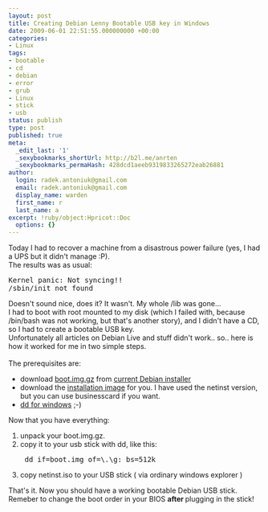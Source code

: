 ```yaml
---
layout: post
title: Creating Debian Lenny Bootable USB key in Windows
date: 2009-06-01 22:51:55.000000000 +00:00
categories:
- Linux
tags:
- bootable
- cd
- debian
- error
- grub
- Linux
- stick
- usb
status: publish
type: post
published: true
meta:
  _edit_last: '1'
  _sexybookmarks_shortUrl: http://b2l.me/anrten
  _sexybookmarks_permaHash: 428dcd1aeeb9319833265272eab26881
author:
  login: radek.antoniuk@gmail.com
  email: radek.antoniuk@gmail.com
  display_name: warden
  first_name: r
  last_name: a
excerpt: !ruby/object:Hpricot::Doc
  options: {}
---
```

<p>Today I had to recover a machine from a disastrous power failure (yes, I had a UPS but it didn't manage :P).<br />
The results was as usual:</p>
<pre colla="+">
Kernel panic: Not syncing!!
/sbin/init not found
</pre>
<p>Doesn't sound nice, does it? It wasn't. My whole /lib was gone...<br />
I had to boot with root mounted to my disk (which I failed with, because /bin/bash was not working, but that's another story), and I didn't have a CD, so I had to create a bootable USB key.<br />
Unfortunately all articles on Debian Live and stuff didn't work.. so.. here is how it worked for me in two simple steps.<br />
<!--more--><br />
The prerequisites are:</p>
<ul>
<li>download <a href="http://ftp.pl.debian.org/debian/dists/lenny/main/installer-i386/current/images/hd-media/boot.img.gz">boot.img.gz</a> from <a href="http://ftp.pl.debian.org/debian/dists/lenny/main/installer-i386/current/images/hd-media/" target="_blank">current Debian installer</a></li>
<li>download the <a href="http://cdimage.debian.org/debian-cd/5.0.1/i386/iso-cd/debian-501-i386-netinst.iso">installation image</a> for you. I have used the netinst version, but you can use businesscard if you want.</li>
<li><a href="http://www.chrysocome.net/dd" target="_blank">dd for windows</a> ;-)</li>
</ul>
<p>Now that you have everything:</p>
<ol>
<li>unpack your boot.img.gz.</li>
<li>copy it to your usb stick with dd, like this:</li>
<pre colla="+"> dd if=boot.img of=\.\g: bs=512k</pre>
<li>copy netinst.iso to your USB stick ( via ordinary windows explorer )</li>
</ol>
<p>That's it. Now you should have a working bootable Debian USB stick. Remeber to change the boot order in your BIOS <strong>after </strong> plugging in the stick!</p>
